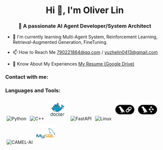 <h1 align="center">Hi 👋, I'm Oliver Lin</h1>

<h3 align="center"><strong>🚀 A passionate AI Agent Developer/System Architect</strong></h3>

- 🌱 I'm currently learning Multi-Agent System, Reinforcement Learning, Retrieval-Augmented Generation, FineTuning.

- 📫 How to Reach Me 790221864@qq.com / yuzhelin0413@gmail.com

- 📄 Know About My Experiences [My Resume (Google Drive)](https://drive.google.com/file/d/1mcfaagczm11w6RVDzHBok4JTdhpvUTk8/view?usp=drive_link)

<h3 align="left"><strong>Contact with me:</strong></h3>

<h3 align="left">Languages and Tools:</h3>
<div>
  <img src="https://cdn.jsdelivr.net/gh/devicons/devicon/icons/python/python-original.svg" alt="Python" width="60" height="60" style="margin:4px;" />
  <img src="https://cdn.jsdelivr.net/gh/devicons/devicon/icons/cplusplus/cplusplus-original.svg" alt="C++" width="60" height="60" style="margin:4px;" />
  <img src="https://raw.githubusercontent.com/docker-library/docs/master/docker/logo.png" alt="Docker" width="60" height="60" style="margin:4px;" />
  <img src="https://fastapi.tiangolo.com/img/logo-margin/logo-teal.svg" alt="FastAPI" width="60" height="60" style="margin:4px;" />
  <img src="https://upload.wikimedia.org/wikipedia/commons/a/af/Tux.png" alt="Linux" width="60" height="60" style="margin:4px;" />
  <img src="https://github.com/lobehub/lobe-icons/blob/master/packages/static-png/light/langchain.png" alt="LangChain" width="60" height="60" style="margin:4px;" />
  <img src="https://github.com/lobehub/lobe-icons/blob/master/packages/static-png/light/langgraph.png" alt="LangGraph" width="60" height="60" style="margin:4px;" />
    <img src="https://github.com/camel-ai/camel/blob/master/misc/favicon.png" alt="CAMEL-AI" width="60" height="60" style="margin:4px;" />
  <img src="https://raw.githubusercontent.com/devicons/devicon/master/icons/mysql/mysql-original-wordmark.svg" alt="MySQL" width="60" height="60" style="margin:4px;" />







</div>
